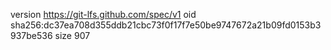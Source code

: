 version https://git-lfs.github.com/spec/v1
oid sha256:dc37ea708d355ddb21cbc73f0f17f7e50be9747672a21b09fd0153b3937be536
size 907
